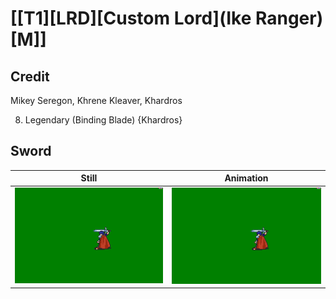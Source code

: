 # [\[T1\]\[LRD\]\[Custom Lord\]\(Ike Ranger\)\[M\]]

## Credit

Mikey Seregon, Khrene Kleaver, Khardros

8. Legendary (Binding Blade) {Khardros}
	
## Sword

| Still | Animation |
| :---: | :-------: |
| ![Sword still](./Sword_000.png) | ![Sword animation](./Sword.gif) |
